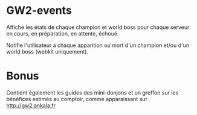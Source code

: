 GW2-events
==========

Affiche les états de chaque champion et world boss pour chaque serveur: en cours, en préparation, en attente, échoué.

Notifie l'utilisateur à chaque apparition ou mort d'un champion et/ou d'un world boss (webkit uniquement).

Bonus
==========

Contient également les guides des mini-donjons et un greffon sur les bénéfices estimés au comptoir, comme apparaissant sur http://gw2.ankala.fr
